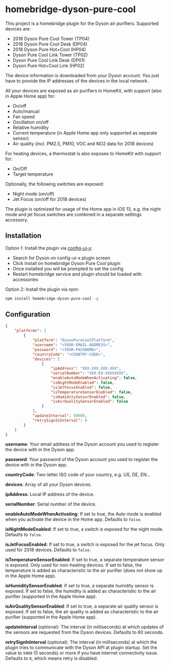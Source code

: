 # homebridge-dyson-pure-cool

This project is a homebridge plugin for the Dyson air purifiers. Supported devices are:

- 2018 Dyson Pure Cool Tower (TP04)
- 2018 Dyson Pure Cool Desk (DP04)
- 2018 Dyson Pure Hot+Cool (HP04)
- Dyson Pure Cool Link Tower (TP02)
- Dyson Pure Cool Link Desk (DP01)
- Dyson Pure Hot+Cool Link (HP02)

The device information is downloaded from your Dyson account. You just have to provide the IP addresses of the devices in the local network.

All your devices are exposed as air purifiers in HomeKit, with support (also in Apple Home app) for:
- On/off
- Auto/manual
- Fan speed
- Oscillation on/off
- Relative humidity
- Current temperature (in Apple Home app only supported as separate sensor)
- Air quality (incl. PM2.5, PM10, VOC and NO2 data for 2018 devices)

For heating devices, a thermostat is also exposes to HomeKit with support for:
- On/Off
- Target temperature

Optionally, the following switches are exposed:
- Night mode (on/off)
- Jet Focus (on/off for 2018 devices)

The plugin is optimized for usage of the Home app in iOS 13, e.g. the night mode and jet focus switches are combined in a separate settings accessory.

## Installation

Option 1: Install the plugin via [config-ui-x](https://github.com/oznu/homebridge-config-ui-x):
- Search for Dyson on config-ui-x plugin screen
- Click Install on homebridge Dyson Pure Cool plugin
- Once installed you will be prompted to set the config
- Restart homebridge service and plugin should be loaded with accessories

Option 2: Install the plugin via npm:

```bash
npm install homebridge-dyson-pure-cool -g
```

## Configuration

```json
{
    "platforms": [
        {
            "platform": "DysonPureCoolPlatform",
            "username": "<YOUR-EMAIL-ADDRESS>",
            "password": "<YOUR-PASSWORD>",
            "countryCode": "<COUNTRY-CODE>",
            "devices": [
                {
                    "ipAddress": "XXX.XXX.XXX.XXX",
                    "serialNumber": "XXX-EU-XXXXXXXX",
                    "enableAutoModeWhenActivating": false,
                    "isNightModeEnabled": false,
                    "isJetFocusEnabled": false,
                    "isTemperatureSensorEnabled": false,
                    "isHumiditySensorEnabled": false,
                    "isAirQualitySensorEnabled": false
                }
            ],
            "updateInterval": 60000,
            "retrySignInInterval": 0
        }
    ]
}
```

**username**: Your email address of the Dyson account you used to register the device with in the Dyson app.

**password**: Your password of the Dyson account you used to register the device with in the Dyson app.

**countryCode**: Two-letter ISO code of your country, e.g. US, DE, EN...

**devices**: Array of all your Dyson devices.

**ipAddress**: Local IP address of the device.

**serialNumber**: Serial number of the device.

**enableAutoModeWhenActivating**: If set to true, the Auto mode is enabled when you activate the device in the Home app. Defaults to `false`.

**isNightModeEnabled**: If set to true, a switch is exposed for the night mode. Defaults to `false`.

**isJetFocusEnabled**: If set to true, a switch is exposed for the jet focus. Only used for 2018 devices. Defaults to `false`.

**isTemperatureSensorEnabled**: If set to true, a separate temperature sensor is exposed. Only used for non-heating devices. If set to false, the temperature is added as characteristic to the air purifier (does not show up in the Apple Home app).

**isHumiditySensorEnabled**: If set to true, a separate humidity sensor is exposed. If set to false, the humidity is added as characteristic to the air purifier (supported in the Apple Home app).

**isAirQualitySensorEnabled**: If set to true, a separate air quality sensor is exposed. If set to false, the air quality is added as characteristic to the air purifier (supported in the Apple Home app).

**updateInterval** (optional): The interval (in milliseconds) at which updates of the sensors are requested from the Dyson devices. Defaults to 60 seconds.

**retrySignInInterval** (optional): The interval (in milliseconds) at which the plugin tries to communicate with the Dyson API at plugin startup. Set the value to `5000` (5 seconds) or more if you have internet connectivity issue. Defaults to `0`, which means retry is disabled.
